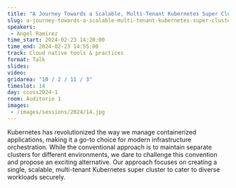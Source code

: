```yaml
---
title: "A Journey Towards a Scalable, Multi-Tenant Kubernetes Super Cluster"
slug: a-journey-towards-a-scalable-multi-tenant-kubernetes-super-cluster
speakers:
 - Angel Ramirez
time_start: 2024-02-23 14:20:00
time_end: 2024-02-23 14:55:00
track: Cloud native tools & practices
format: Talk
slides: 
video: 
gridarea: "10 / 2 / 11 / 3"
timeslot: 14
day: ccoss2024-1
room: Auditorio 1
images: 
 - /images/sessions/2024/14.jpg
---
```


Kubernetes has revolutionized the way we manage containerized applications, making it a go-to choice for modern infrastructure orchestration. While the conventional approach is to maintain separate clusters for different environments, we dare to challenge this convention and propose an exciting alternative. Our approach focuses on creating a single, scalable, multi-tenant Kubernetes super cluster to cater to diverse workloads securely.